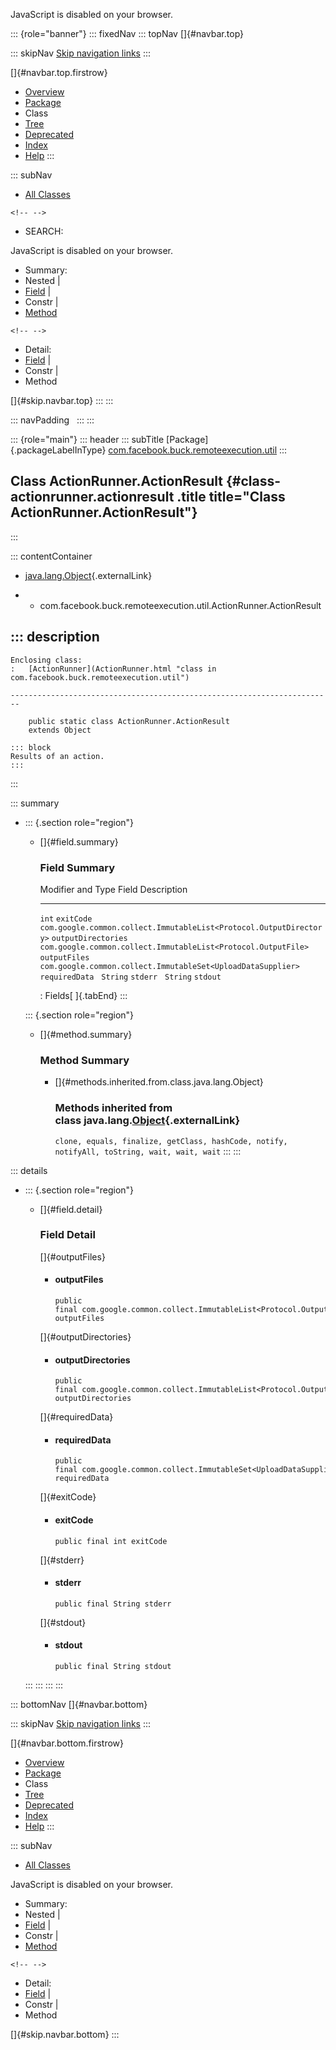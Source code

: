 <div>

JavaScript is disabled on your browser.

</div>

::: {role="banner"}
::: fixedNav
::: topNav
[]{#navbar.top}

::: skipNav
[Skip navigation links](#skip.navbar.top "Skip navigation links")
:::

[]{#navbar.top.firstrow}

-   [Overview](../../../../../index.html)
-   [Package](package-summary.html)
-   Class
-   [Tree](package-tree.html)
-   [Deprecated](../../../../../deprecated-list.html)
-   [Index](../../../../../index-all.html)
-   [Help](../../../../../help-doc.html)
:::

::: subNav
-   [All Classes](../../../../../allclasses.html)

```{=html}
<!-- -->
```
-   SEARCH:

<div>

<div>

JavaScript is disabled on your browser.

</div>

</div>

<div>

-   Summary: 
-   Nested \| 
-   [Field](#field.summary) \| 
-   Constr \| 
-   [Method](#method.summary)

```{=html}
<!-- -->
```
-   Detail: 
-   [Field](#field.detail) \| 
-   Constr \| 
-   Method

</div>

[]{#skip.navbar.top}
:::
:::

::: navPadding
 
:::
:::

::: {role="main"}
::: header
::: subTitle
[Package]{.packageLabelInType} [com.facebook.buck.remoteexecution.util](package-summary.html)
:::

## Class ActionRunner.ActionResult {#class-actionrunner.actionresult .title title="Class ActionRunner.ActionResult"}
:::

::: contentContainer
-   [java.lang.Object](http://docs.oracle.com/javase/7/docs/api/java/lang/Object.html?is-external=true "class or interface in java.lang"){.externalLink}

-   -   com.facebook.buck.remoteexecution.util.ActionRunner.ActionResult

::: description
-   

    Enclosing class:
    :   [ActionRunner](ActionRunner.html "class in com.facebook.buck.remoteexecution.util")

    ------------------------------------------------------------------------

        public static class ActionRunner.ActionResult
        extends Object

    ::: block
    Results of an action.
    :::
:::

::: summary
-   ::: {.section role="region"}
    -   []{#field.summary}

        ### Field Summary

          Modifier and Type                                                     Field                 Description
          --------------------------------------------------------------------- --------------------- -------------
          `int`                                                                 `exitCode`             
          `com.google.common.collect.ImmutableList<Protocol.OutputDirectory>`   `outputDirectories`    
          `com.google.common.collect.ImmutableList<Protocol.OutputFile>`        `outputFiles`          
          `com.google.common.collect.ImmutableSet<UploadDataSupplier>`          `requiredData`         
          `String`                                                              `stderr`               
          `String`                                                              `stdout`               

          : Fields[ ]{.tabEnd}
    :::

    ::: {.section role="region"}
    -   []{#method.summary}

        ### Method Summary

        -   []{#methods.inherited.from.class.java.lang.Object}

            ### Methods inherited from class java.lang.[Object](http://docs.oracle.com/javase/7/docs/api/java/lang/Object.html?is-external=true "class or interface in java.lang"){.externalLink}

            `clone, equals, finalize, getClass, hashCode, notify, notifyAll, toString, wait, wait, wait`
    :::
:::

::: details
-   ::: {.section role="region"}
    -   []{#field.detail}

        ### Field Detail

        []{#outputFiles}

        -   #### outputFiles

                public final com.google.common.collect.ImmutableList<Protocol.OutputFile> outputFiles

        []{#outputDirectories}

        -   #### outputDirectories

                public final com.google.common.collect.ImmutableList<Protocol.OutputDirectory> outputDirectories

        []{#requiredData}

        -   #### requiredData

                public final com.google.common.collect.ImmutableSet<UploadDataSupplier> requiredData

        []{#exitCode}

        -   #### exitCode

                public final int exitCode

        []{#stderr}

        -   #### stderr

                public final String stderr

        []{#stdout}

        -   #### stdout

                public final String stdout
    :::
:::
:::
:::

::: bottomNav
[]{#navbar.bottom}

::: skipNav
[Skip navigation links](#skip.navbar.bottom "Skip navigation links")
:::

[]{#navbar.bottom.firstrow}

-   [Overview](../../../../../index.html)
-   [Package](package-summary.html)
-   Class
-   [Tree](package-tree.html)
-   [Deprecated](../../../../../deprecated-list.html)
-   [Index](../../../../../index-all.html)
-   [Help](../../../../../help-doc.html)
:::

::: subNav
-   [All Classes](../../../../../allclasses.html)

<div>

<div>

JavaScript is disabled on your browser.

</div>

</div>

<div>

-   Summary: 
-   Nested \| 
-   [Field](#field.summary) \| 
-   Constr \| 
-   [Method](#method.summary)

```{=html}
<!-- -->
```
-   Detail: 
-   [Field](#field.detail) \| 
-   Constr \| 
-   Method

</div>

[]{#skip.navbar.bottom}
:::
